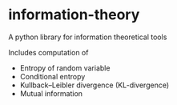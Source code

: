 # information-theory

A python library for information theoretical tools

Includes computation of 

- Entropy of random variable 
- Conditional entropy 
- Kullback–Leibler divergence (KL-divergence)
- Mutual information 
